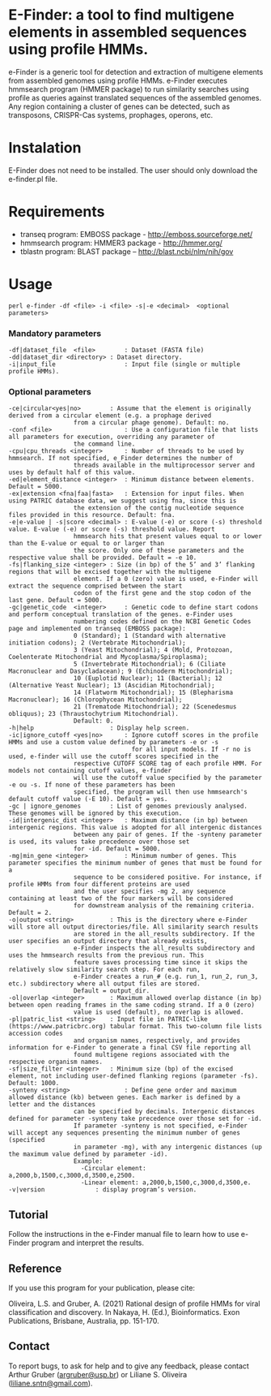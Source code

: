 # E-Finder: a tool to find multigene elements in assembled sequences using profile HMMs.

e-Finder is a generic tool for detection and extraction of multigene elements from assembled genomes using profile HMMs. e-Finder executes hmmsearch program (HMMER package) to run similarity searches using profile as queries against translated sequences of the assembled genomes. Any region containing a cluster of genes can be detected, such as transposons, CRISPR-Cas systems, prophages, operons, etc.

# Instalation

E-Finder does not need to be installed. The user should only download the e-finder.pl file.

# Requirements

- transeq program: EMBOSS package - http://emboss.sourceforge.net/
- hmmsearch program: HMMER3 package - http://hmmer.org/
- tblastn program: BLAST package – http://blast.ncbi/nlm/nih/gov

# Usage
```
perl e-finder -df <file> -i <file> -s|-e <decimal>  <optional parameters>
```
### Mandatory parameters
```
-df|dataset_file  <file>        : Dataset (FASTA file)
-dd|dataset_dir <directory>	: Dataset directory.
-i|input_file                	: Input file (single or multiple profile HMMs).

```
### Optional parameters
```
-ce|circular<yes|no>		: Assume that the element is originally derived from a circular element (e.g. a prophage derived
				  from a circular phage genome). Default: no.
-conf <file>                    : Use a configuration file that lists all parameters for execution, overriding any parameter of
				  the command line.
-cpu|cpu_threads <integer>      : Number of threads to be used by hmmsearch. If not specified, e_Finder determines the number of
				  threads available in the multiprocessor server and uses by default half of this value.
-ed|element_distance <integer>	: Minimum distance between elements. Default = 5000.
-ex|extension <fna|faa|fasta>   : Extension for input files. When using PATRIC database data, we suggest using fna, since this is
				  the extension of the contig nucleotide sequence files provided in this resource. Default: fna.
-e|e-value | -s|score <decimal> : E-value (-e) or score (-s) threshold value. E-value (-e) or score (-s) threshold value. Report
				  hmmsearch hits that present values equal to or lower than the E-value or equal to or larger than
				  the score. Only one of these parameters and the respective value shall be provided. Default = -e 10.
-fs|flanking_size <integer>	: Size (in bp) of the 5’ and 3’ flanking regions that will be excised together with the multigene
				  element. If a 0 (zero) value is used, e-Finder will extract the sequence comprised between the start
				  codon of the first gene and the stop codon of the last gene. Default = 5000.
-gc|genetic_code  <integer>     : Genetic code to define start codons and perform conceptual translation of the genes. e-Finder uses
				  numbering codes defined on the NCBI Genetic Codes page and implemented on transeq (EMBOSS package):
				  0 (Standard); 1 (Standard with alternative initiation codons); 2 (Vertebrate Mitochondrial);
				  3 (Yeast Mitochondrial); 4 (Mold, Protozoan, Coelenterate Mitochondrial and Mycoplasma/Spiroplasma);
				  5 (Invertebrate Mitochondrial); 6 (Ciliate Macronuclear and Dasycladacean); 9 (Echinoderm Mitochondrial);
				  10 (Euplotid Nuclear); 11 (Bacterial); 12 (Alternative Yeast Nuclear); 13 (Ascidian Mitochondrial);
				  14 (Flatworm Mitochondrial); 15 (Blepharisma Macronuclear); 16 (Chlorophycean Mitochondrial);
				  21 (Trematode Mitochondrial); 22 (Scenedesmus obliquus); 23 (Thraustochytrium Mitochondrial).
				  Default: 0.
-h|help             		: Display help screen.
-ic|ignore_cutoff <yes|no>      : Ignore cutoff scores in the profile HMMs and use a custom value defined by parameters -e or -s
                                  for all input models. If -r no is used, e-finder will use the cutoff scores specified in the
				  respective CUTOFF SCORE tag of each profile HMM. For models not containing cutoff values, e-finder
				  will use the cutoff value specified by the parameter -e ou -s. If none of these parameters has been
				  specified, the program will then use hmmsearch's default cutoff value (-E 10). Default = yes.
-gc | ignore_genomes		: List of genomes previously analysed. These genomes will be ignored by this execution.
-id|intergenic_dist <integer>	: Maximum distance (in bp) between intergenic regions. This value is adopted for all intergenic distances
				  between any pair of genes. If the -synteny parameter is used, its values take precedence over those set
				  for -id. Default = 5000.
-mg|min_gene <integer>          : Minimum number of genes. This parameter specifies the minimum number of genes that must be found for a
				  sequence to be considered positive. For instance, if profile HMMs from four different proteins are used
				  and the user specifies -mg 2, any sequence containing at least two of the four markers will be considered
				  for downstream analysis of the remaining criteria. Default = 2.
-o|output <string>      	: This is the directory where e-Finder will store all output directories/file. All similarity search results
				  are stored in the all_results subdirectory. If the user specifies an output directory that already exists,
				  e-Finder inspects the all_results subdirectory and uses the hmmsearch results from the previous run. This
				  feature saves processing time since it skips the relatively slow similarity search step. For each run,
				  e-Finder creates a run_# (e.g. run_1, run_2, run_3, etc.) subdirectory where all output files are stored.
				  Default = output_dir.
-ol|overlap <integer>		: Maximum allowed overlap distance (in bp) between open reading frames in the same coding strand. If a 0 (zero)
				  value is used (default), no overlap is allowed.
-pl|patric_list	<string>	: Input file in PATRIC-like (https://www.patricbrc.org) tabular format. This two-column file lists accession codes
				  and organism names, respectively, and provides information for e-Finder to generate a final CSV file reporting all
				  found multigene regions associated with the respective organism names.
-sf|size_filter <integer> 	: Minimum size (bp) of the excised element, not including user-defined flanking regions (parameter -fs). Default: 1000.
-synteny <string>               : Define gene order and maximum allowed distance (kb) between genes. Each marker is defined by a letter and the distances
				  can be specified by decimals. Intergenic distances defined for parameter -synteny take precedence over those set for -id.
				  If parameter -synteny is not specified, e-Finder will accept any sequences presenting the minimum number of genes (specified
				  in parameter -mg), with any intergenic distances (up the maximum value defined by parameter -id).
				  Example:
					-Circular element: a,2000,b,1500,c,3000,d,3500,e,2500.
					-Linear element: a,2000,b,1500,c,3000,d,3500,e.
-v|version        		: display program’s version.
```

## Tutorial
Follow the instructions in the e-Finder manual file to learn how to use e-Finder program and interpret the results.

## Reference
If you use this program for your publication, please cite:

Oliveira, L.S. and Gruber, A. (2021) Rational design of profile HMMs for viral classification and discovery. In Nakaya, H. (Ed.), Bioinformatics. Exon Publications, Brisbane, Australia, pp. 151-170.

## Contact
To report bugs, to ask for help and to give any feedback, please contact Arthur Gruber (argruber@usp.br) or Liliane S. Oliveira (liliane.sntn@gmail.com).
